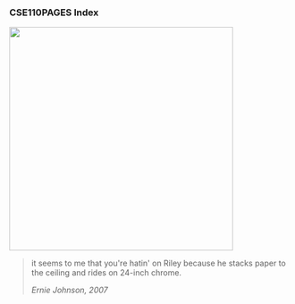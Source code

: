 ### CSE110PAGES Index
<img src="https://bryab-edu.github.io/cse110pages/indexFiles/ernie-mf-johnson.png" width="400"> <br>
> it seems to me that you're hatin' on Riley because he stacks paper to the ceiling and rides on 24-inch chrome.
>
> *Ernie Johnson, 2007* <br>


